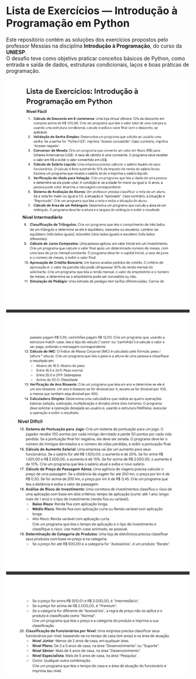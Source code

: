 # Lista de Exercícios — Introdução à Programação em Python

Este repositório contém as soluções dos exercícios propostos pelo professor Messias na disciplina **Introdução à Programação**, do curso da **UNIESP**.  
O desafio teve como objetivo praticar conceitos básicos de Python, como entrada e saída de dados, estruturas condicionais, laços e boas práticas de programação.

<img src="Imgs/captura_1.png" width="500">
<img src="Imgs/captura_2.png" width="500">
<img src="Imgs/captura_3.png" width="500">

